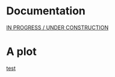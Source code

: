 # Documentation
[IN PROGRESS / UNDER CONSTRUCTION](https://sebolden.github.io/reddit/documentation.html)

# A plot
[test](https://sebolden.github.io/reddit/docs/fem_heatmap.html)
